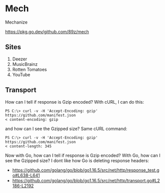 # Mech

Mechanize

https://pkg.go.dev/github.com/89z/mech

## Sites

1. Deezer
2. MusicBrainz
3. Rotten Tomatoes
4. YouTube

## Transport

How can I tell if response is Gzip encoded? With cURL, I can do this:

~~~
PS C:\> curl -v -H 'Accept-Encoding: gzip' https://github.com/manifest.json
< content-encoding: gzip
~~~

and how can I see the Gzipped size? Same cURL command:

~~~
PS C:\> curl -v -H 'Accept-Encoding: gzip' https://github.com/manifest.json
< content-length: 345
~~~

Now with Go, how can I tell if response is Gzip encoded? With Go, how can I see
the Gzipped size? I dont like how Go is deleting response headers:

- <https://github.com/golang/go/blob/go1.16.5/src/net/http/response_test.go#L638-L641>
- https://github.com/golang/go/blob/go1.16.5/src/net/http/transport.go#L2186-L2192
